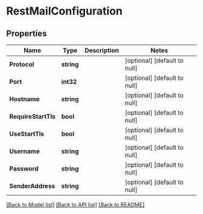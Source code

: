 # RestMailConfiguration

## Properties
Name | Type | Description | Notes
------------ | ------------- | ------------- | -------------
**Protocol** | **string** |  | [optional] [default to null]
**Port** | **int32** |  | [optional] [default to null]
**Hostname** | **string** |  | [optional] [default to null]
**RequireStartTls** | **bool** |  | [optional] [default to null]
**UseStartTls** | **bool** |  | [optional] [default to null]
**Username** | **string** |  | [optional] [default to null]
**Password** | **string** |  | [optional] [default to null]
**SenderAddress** | **string** |  | [optional] [default to null]

[[Back to Model list]](../README.md#documentation-for-models) [[Back to API list]](../README.md#documentation-for-api-endpoints) [[Back to README]](../README.md)

